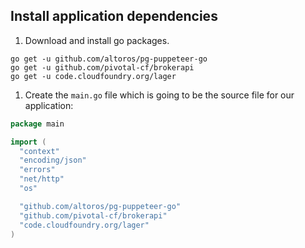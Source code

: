 ## Install application dependencies

1. Download and install go packages.
  ```exec
  go get -u github.com/altoros/pg-puppeteer-go
  go get -u github.com/pivotal-cf/brokerapi
  go get -u code.cloudfoundry.org/lager
  ```

1. Create the `main.go` file which is going to be the source file for our application:
  ```file=~/go/src/github.com/$USER/cf-postgresql-broker/main.go
  package main

  import (
    "context"
    "encoding/json"
    "errors"
    "net/http"
    "os"

    "github.com/altoros/pg-puppeteer-go"
    "github.com/pivotal-cf/brokerapi"
    "code.cloudfoundry.org/lager"
  )
  ```
